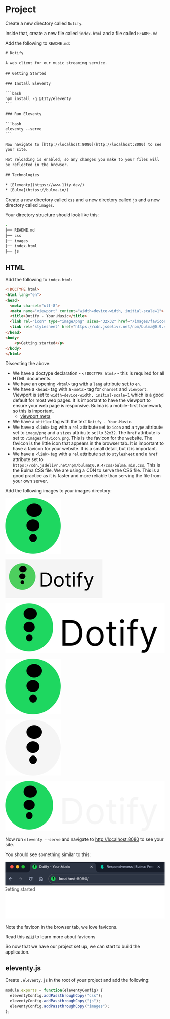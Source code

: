 # Project

Create a new directory called `Dotify`.

Inside that, create a new file called `index.html` and a file called `README.md`

Add the following to `README.md`:

~~~
# Dotify

A web client for our music streaming service.

## Getting Started

### Install Eleventy

```bash
npm install -g @11ty/eleventy
```

### Run Eleventy

```bash
eleventy --serve
```

Now navigate to [http://localhost:8080](http://localhost:8080) to see your site.

Hot reloading is enabled, so any changes you make to your files will be reflected in the browser.

## Technologies

* [Eleventy](https://www.11ty.dev/)
* [Bulma](https://bulma.io/)

~~~

Create a new directory called `css` and a new directory called `js` and a new directory called `images`.

Your directory structure should look like this:

```bash
.
├── README.md
├── css
├── images
├── index.html
├── js
```
## HTML

Add the following to `index.html`:

```html
<!DOCTYPE html>
<html lang="en">
<head>
  <meta charset="utf-8">
  <meta name="viewport" content="width=device-width, initial-scale=1">
  <title>Dotify - Your.Music</title>
  <link rel="icon" type="image/png" sizes="32x32" href="/images/favicon.png" />
  <link rel="stylesheet" href="https://cdn.jsdelivr.net/npm/bulma@0.9.4/css/bulma.min.css" />
</head>
<body>
    <p>Getting started</p>
</body>
</html>
```

Dissecting the above:

* We have a doctype declaration - `<!DOCTYPE html>` - this is required for all HTML documents.
* We have an opening `<html>` tag with a `lang` attribute set to `en`.
* We have a `<head>` tag with a `<meta>` tag for `charset` and `viewport`. Viewport is set to `width=device-width, initial-scale=1` which is a good default for most web pages. It is important to have the viewport to ensure your web page is responsive.  Bulma is a mobile-first framework, so this is important.
  * [viewport meta](https://developer.mozilla.org/en-US/docs/Web/HTML/Viewport_meta_tag)
* We have a `<title>` tag with the text `Dotify - Your.Music`.
* We have a `<link>` tag with a `rel` attribute set to `icon` and a `type` attribute set to `image/png` and a `sizes` attribute set to `32x32`. The `href` attribute is set to `/images/favicon.png`. This is the favicon for the website. The favicon is the little icon that appears in the browser tab. It is important to have a favicon for your website. It is a small detail, but it is important.
* We have a `<link>` tag with a `rel` attribute set to `stylesheet` and a `href` attribute set to `https://cdn.jsdelivr.net/npm/bulma@0.9.4/css/bulma.min.css`. This is the Bulma CSS file. We are using a CDN to serve the CSS file. This is a good practice as it is faster and more reliable than serving the file from your own server.

Add the following images to your images directory:

![alt text](img/favicon.png)

![alt text](img/image.png)

![alt text](img/log-with-name-black.png)

![alt text](img/logo-green.png)

![alt text](img/logo-white.png)

![alt text](img/logo-with-name.png)

Now run `eleventy --serve` and navigate to [http://localhost:8080](http://localhost:8080) to see your site.

You should see something similar to this:

![alt text](img/image-2.png)

Note the favicon in the browser tab, we love favicons.

Read this [wiki](https://en.wikipedia.org/wiki/Favicon) to learn more about favicons

So now that we have our project set up, we can start to build the application.

## eleventy.js

Create `.eleventy.js` in the root of your project and add the following:

```javascript
module.exports = function(eleventyConfig) {
  eleventyConfig.addPassthroughCopy("css");
  eleventyConfig.addPassthroughCopy("js");
  eleventyConfig.addPassthroughCopy("images");
};
```